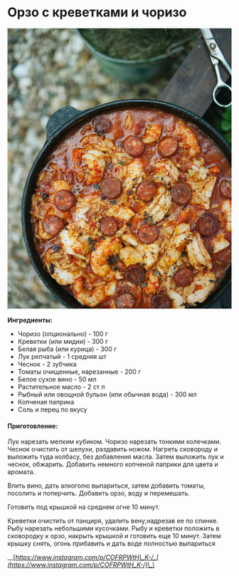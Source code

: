 # Орзо с креветками и чоризо

![](../../pics/178387039_1116898635472798_3834828181319297055_n.jpg)

**Ингредиенты:**

* Чоризо \(опционально\)  - 100 г 
* Креветки \(или мидии\) - 300 г 
* Белая рыба \(или курица\) - 300 г 
* Лук репчатый - 1 средняя шт 
* Чеснок - 2 зубчика 
* Томаты очищенные, нарезанные - 200 г 
* Белое сухое вино - 50 мл 
* Растительное масло - 2 ст л 
* Рыбный или овощной бульон \(или обычная вода\) - 300 мл 
* Копченая паприка
* Соль и перец по вкусу

#### Приготовление:

Лук нарезать мелким кубиком. Чоризо нарезать тонкими колечками. Чеснок очистить от шелухи, раздавить ножом. Нагреть сковороду и выложить туда колбасу, без добавления масла. Затем выложить лук и чеснок, обжарить. Добавить немного копченой паприки для цвета и аромата. 

Влить вино, дать алкоголю выпариться, затем добавить томаты, посолить и поперчить. Добавить орзо, воду и перемешать. 

Готовить под крышкой на среднем огне 10 минут. 

Креветки очистить от панциря, удалить вену,надрезав ее по спинке. Рыбу нарезать небольшими кусочками. Рыбу и креветки положить в сковородку к орзо, накрыть крышкой и готовить еще 10 минут. Затем крышку снять, огонь прибавить и дать воде полностью выпариться

\_\_[_https://www.instagram.com/p/COFRPWtH\_K-/_](https://www.instagram.com/p/COFRPWtH_K-/)\_\_

